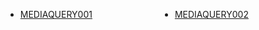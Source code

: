 <style>
    ul{
        columns: 2;
    }
</style>
<ul>
    <li><a href="mq001/index.html" target="_blank">MEDIAQUERY001</a></li>
    <li><a href="mq002/index.html" target="_blank">MEDIAQUERY002</a></li>
</ul>